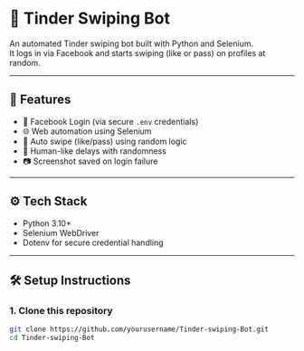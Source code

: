 # 🤖 Tinder Swiping Bot

An automated Tinder swiping bot built with Python and Selenium.  
It logs in via Facebook and starts swiping (like or pass) on profiles at random.

---

## 🚀 Features

- 🔐 Facebook Login (via secure `.env` credentials)
- 🌐 Web automation using Selenium
- 🔁 Auto swipe (like/pass) using random logic
- 🧠 Human-like delays with randomness
- 📷 Screenshot saved on login failure

---

## ⚙️ Tech Stack

- Python 3.10+
- Selenium WebDriver
- Dotenv for secure credential handling

---

## 🛠️ Setup Instructions

### 1. Clone this repository

```bash
git clone https://github.com/yourusername/Tinder-swiping-Bot.git
cd Tinder-swiping-Bot
